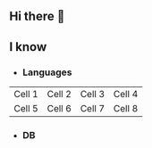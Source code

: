 ## Hi there 👋
<h2> I know </h2>

  - <h3>Languages </h3>
  <table>
  <tr>
    <td>Cell 1</td>
    <td>Cell 2</td>
    <td>Cell 3</td>
    <td>Cell 4</td>
  </tr>
  <tr>
    <td>Cell 5</td>
    <td>Cell 6</td>
    <td>Cell 7</td>
    <td>Cell 8</td>
  </tr>
</table>

  - <h3>DB</h3>

##


